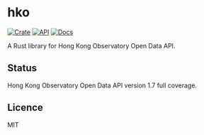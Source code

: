 hko
===

[![Crate](https://img.shields.io/crates/v/hko.svg)](https://crates.io/crates/hko)
[![API](https://img.shields.io/badge/API-1.7-blue.svg)](https://www.hko.gov.hk/en/abouthko/opendata_intro.htm)
[![Docs](https://docs.rs/hko/badge.svg)](https://docs.rs/hko)

A Rust library for Hong Kong Observatory Open Data API.

## Status

Hong Kong Observatory Open Data API version 1.7 full coverage.

## Licence

MIT
